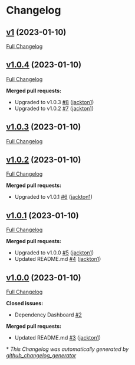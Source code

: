 # Changelog

## [v1](https://github.com/tj-actions/cargo-bump/tree/v1) (2023-01-10)

[Full Changelog](https://github.com/tj-actions/cargo-bump/compare/v1.0.4...v1)

## [v1.0.4](https://github.com/tj-actions/cargo-bump/tree/v1.0.4) (2023-01-10)

[Full Changelog](https://github.com/tj-actions/cargo-bump/compare/v1.0.3...v1.0.4)

**Merged pull requests:**

- Upgraded to v1.0.3 [\#8](https://github.com/tj-actions/cargo-bump/pull/8) ([jackton1](https://github.com/jackton1))
- Upgraded to v1.0.2 [\#7](https://github.com/tj-actions/cargo-bump/pull/7) ([jackton1](https://github.com/jackton1))

## [v1.0.3](https://github.com/tj-actions/cargo-bump/tree/v1.0.3) (2023-01-10)

[Full Changelog](https://github.com/tj-actions/cargo-bump/compare/v1.0.2...v1.0.3)

## [v1.0.2](https://github.com/tj-actions/cargo-bump/tree/v1.0.2) (2023-01-10)

[Full Changelog](https://github.com/tj-actions/cargo-bump/compare/v1.0.1...v1.0.2)

**Merged pull requests:**

- Upgraded to v1.0.1 [\#6](https://github.com/tj-actions/cargo-bump/pull/6) ([jackton1](https://github.com/jackton1))

## [v1.0.1](https://github.com/tj-actions/cargo-bump/tree/v1.0.1) (2023-01-10)

[Full Changelog](https://github.com/tj-actions/cargo-bump/compare/v1.0.0...v1.0.1)

**Merged pull requests:**

- Upgraded to v1.0.0 [\#5](https://github.com/tj-actions/cargo-bump/pull/5) ([jackton1](https://github.com/jackton1))
- Updated README.md [\#4](https://github.com/tj-actions/cargo-bump/pull/4) ([jackton1](https://github.com/jackton1))

## [v1.0.0](https://github.com/tj-actions/cargo-bump/tree/v1.0.0) (2023-01-10)

[Full Changelog](https://github.com/tj-actions/cargo-bump/compare/a74c88bdd5dfc3af2e4fa9c7dd66dd4098ff55b8...v1.0.0)

**Closed issues:**

- Dependency Dashboard [\#2](https://github.com/tj-actions/cargo-bump/issues/2)

**Merged pull requests:**

- Updated README.md [\#3](https://github.com/tj-actions/cargo-bump/pull/3) ([jackton1](https://github.com/jackton1))



\* *This Changelog was automatically generated by [github_changelog_generator](https://github.com/github-changelog-generator/github-changelog-generator)*
